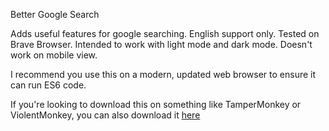 Better Google Search

Adds useful features for google searching. English support only. Tested on Brave Browser. Intended to work with light mode and dark mode. Doesn't work on mobile view.

I recommend you use this on a modern, updated web browser to ensure it can run ES6 code.

If you're looking to download this on something like TamperMonkey or ViolentMonkey, you can also download it [here](https://greasyfork.org/en/scripts/437567-better-google-search)
